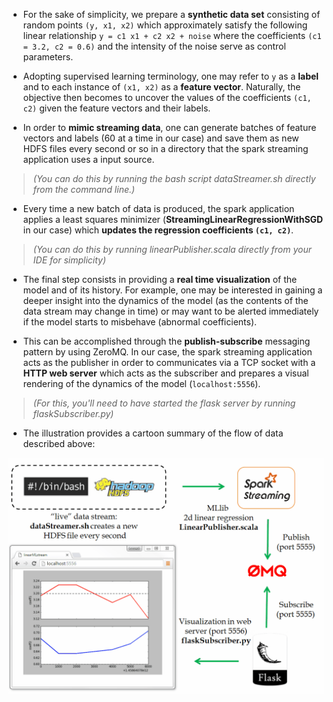 * For the sake of simplicity, we prepare a **synthetic data set** consisting of random points `(y, x1, x2)` which approximately satisfy the following linear relationship `y = c1 x1 + c2 x2 + noise` where the coefficients `(c1 = 3.2, c2 = 0.6)` and the intensity of the noise serve as control parameters.

- Adopting supervised learning terminology, one may refer to `y` as a **label** and to each instance of `(x1, x2)` as a **feature vector**.  Naturally, the objective then becomes to uncover the values of the coefficients `(c1, c2)` given the feature vectors 
and their labels. 

- In order to **mimic streaming data**, one can generate batches of feature vectors and labels (60 at a time in our case) and save them as new HDFS files every second or so in a directory that the spark streaming application uses a input source.
> _(You can do this by running the bash script dataStreamer.sh directly from the command line.)_

- Every time a new batch of data is produced, the spark application applies a least squares minimizer (**StreamingLinearRegressionWithSGD** in our case) which **updates the regression coefficients `(c1, c2)`**.
> _(You can do this by running linearPublisher.scala directly from your IDE for simplicity)_

- The final step consists in providing a **real time visualization** of the model and of its history.  For example, one may be interested in gaining a deeper insight into the dynamics of the model (as the contents of the data stream may change in time) or may want to be alerted immediately if the model starts to misbehave (abnormal coefficients).

- This can be accomplished through the **publish-subscribe** messaging pattern by using ZeroMQ.  In our case, the spark streaming application acts as the publisher in order to communicates via a TCP socket with a **HTTP web server** which acts as the subscriber and prepares a visual rendering of the dynamics of the model (`localhost:5556`).
> _(For this, you'll need to have started the flask server by running flaskSubscriber.py)_

+ The illustration provides a cartoon summary of the flow of data described above:
<p align="center">
<img src="src/main/resources/demoLinearStream.gif" width="700"/>
</p>
